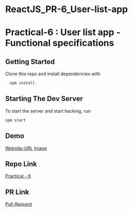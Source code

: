 # ReactJS_PR-6_User-list-app
# Practical-6 : User list app - Functional specifications

## Getting Started

Clone this repo and install dependencies with

```bash
  npm install
```

## Starting The Dev Server

To start the server and start hacking, run

```bash
npm start
```

## Demo
[Website-URL](https://react-m-pr-6.web.app/)
[Image](https://github.com/mansinakrani/ReactJS_PR-6_User-list-app/blob/Reactjs_pr-6/practical-6/reactjs-6.png)

## Repo Link
[Practical - 6](https://github.com/mansinakrani/ReactJS_PR-6_User-list-app.git)

## PR Link
[Pull-Request](https://github.com/mansinakrani/ReactJS_PR-6_User-list-app/pull/1#issue-1162247188) 
